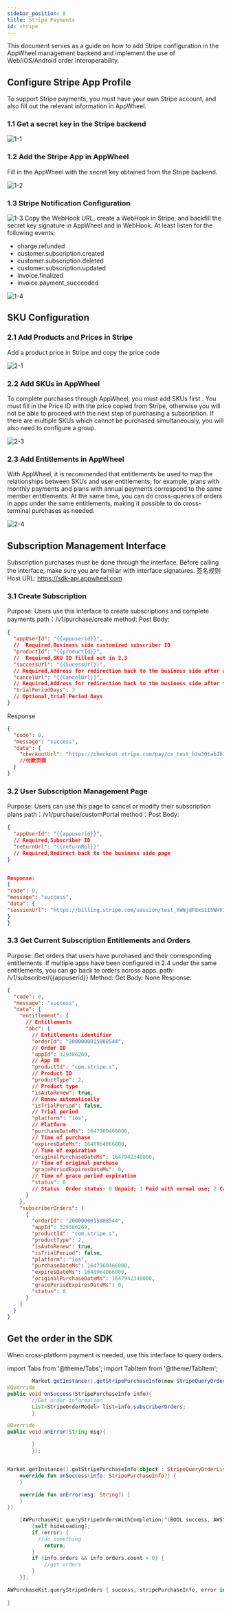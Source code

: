 ```yaml
---
sidebar_position: 8
title: Stripe Payments
id: stripe
---
```


This document serves as a guide on how to add Stripe configuration in the AppWheel management backend and implement the use of Web/iOS/Android order interoperability.

## Configure Stripe App Profile

To support Stripe payments, you must have your own Stripe account, and also fill out the relevant information in AppWheel.

### 1.1 Get a secret key in the Stripe backend

![1-1](/img/stripePayments/apikey-en.png)

### 1.2 Add the Stripe App in AppWheel

Fill in the AppWheel with the secret key obtained from the Stripe backend.

![1-2](/img/stripePayments/create_apps_02.png)

### 1.3  Stripe Notification Configuration

![1-3](/img/stripePayments/create_apps_03.png)
Copy the WebHook URL, create a WebHook in Stripe, and backfill the secret key signature in AppWheel and in WebHook.
At least listen for the following events:

- charge.refunded
- customer.subscription.created
- customer.subscription.deleted
- customer.subscription.updated
- invoice.finalized
- invoice.payment_succeeded

![1-4](/img/stripePayments/webhooks-en.png)

## SKU Configuration

### 2.1 Add Products and Prices in Stripe

Add a product price in Stripe and copy the price code

![2-1](/img/stripePayments/pricing-en.png)

### 2.2 Add SKUs in AppWheel

To complete purchases through AppWheel, you must add SKUs first .
You must fill in the Price ID with the price copied from Stripe, otherwise you will not be able to proceed with the next step of purchasing a subscription. If there are multiple SKUs which cannot be purchased simultaneously, you will also
need to configure a group.

![2-3](/img/stripePayments/2-3.png)

### 2.3 Add Entitlements in AppWheel

With AppWheel, it is recommended that entitlements be used to map the relationships between SKUs and user entitlements; for example, plans with monthly payments and plans with annual payments correspond to the same member entitlements.
At the same time, you can do cross-queries of orders in apps under the same entitlements, making it possible to do cross-terminal purchases as needed.

![2-4](/img/stripePayments/2-4.png)

## Subscription Management Interface

Subscription purchases must be done through the interface. Before calling the interface, make sure you are familiar with interface signatures.
签名规则
Host URL: https://sdk-api.appwheel.com

### 3.1 Create Subscription

Purpose: Users use this interface to create subscriptions and complete payments
path：/v1/purchase/create
method: Post
Body:

```json
{
  "appUserId": "{{appuserid}}",
  //  Required,Business side customized subscriber ID
  "productId": "{{productId}}",
  //  Required,SKU ID filled out in 2.3
  "successUrl": "{{SucessUrl}}",
  // Required,Address for redirection back to the business side after a successful purchase
  "cancelUrl": "{{CancelUrl}}",
  // Required,Address for redirection back to the business side after the cancellation of a purchase
  "trialPeriodDays": 3
  // Optional,trial Period Days
}
```

Response

```json
{
  "code": 0,
  "message": "success",
  "data": {
    "checkoutUrl": "https://checkout.stripe.com/pay/cs_test_b1w30tabJbJnX8GMOoZVvLef1ReZ1phM6N7aRceXwezIGKa8gKFOWTakhA#fidkdWxOYHwnPyd1blpxYHZxWjA0Tlc8XXBNYGFBT1Vwa01qQFNGdmA9TmlTTnU1SkZnNWJBfFZWX0tPQjBqalc0TU9yY0xMalZAfXFSbHJqX2REPEFBNGRBbkRKMGxXc2xjcUxiaHxKPUtmNTVRRkN%2FSnBmMCcpJ2N3amhWYHdzYHcnP3F3cGApJ2lkfGpwcVF8dWAnPydocGlxbFpscWBoJyknYGtkZ2lgVWlkZmBtamlhYHd2Jz9xd3BgeCUl"
    //付款页面
  }
}
```

### 3.2 User Subscription Management Page

Purpose: Users can use this page to cancel or modify their subscription plans
path：/v1/purchase/customPortal
method：Post
Body:

```json
{
  "appUserId": "{{appuserid}}",
  // Required,Subscriber ID
  "returnUrl": "{{returnRul}}"
  // Required,Redirect back to the business side page
}
```

```json

Response:
{
"code": 0,
"message": "success",
"data": {
"sessionUrl": "https://billing.stripe.com/session/test_YWNjdF8xS1I5WHVIZWRESlB1bkhvLF9MTmVTZUVSaXhMVW1YZDEyU3ZZNktTT1Zyb2U1NzVy01005iaVqmkS"//管理页面
}
}
```

### 3.3 Get Current Subscription Entitlements and Orders

Purpose: Get orders that users have purchased and their corresponding entitlements. If multiple apps have been configured in 2.4 under the same entitlements, you can go back to orders across apps.
path: /v1/subscriber/{{appuserid}}
Method: Get
Body: None
Response:

```json
{
  "code": 0,
  "message": "success",
  "data": {
    "entitlement": {
      // Entitlements
      "abc": {
        // Entitlements identifier
        "orderId": "2000000015808544",
        // Order ID
        "appId": 329386269,
        // App ID
        "productId": "com.stripe.s",
        // Product ID
        "productType": 2,
        // Product type
        "isAutoRenew": true,
        // Renew automatically
        "isTrialPeriod": false,
        // Trial period
        "platform": "ios",
        // Platform
        "purchaseDateMs": 1647960466000,
        // Time of purchase
        "expiresDateMs": 1648964066000,
        // Time of expiration
        "originalPurchaseDateMs": 1647942348000,
        // Time of original purchase
        "gracePeriodExpiresDateMs": 0,
        // Time of grace period expiration
        "status": 0
        // Status  Order status: 0 Unpaid; 1 Paid with normal use; 2 Cancelled; 3 Expired; 4 Grace period; 5 Suspended
      }
    },
    "subscriberOrders": [
      {
        "orderId": "2000000015808544",
        "appId": 329386269,
        "productId": "com.stripe.s",
        "productType": 2,
        "isAutoRenew": true,
        "isTrialPeriod": false,
        "platform": "ios",
        "purchaseDateMs": 1647960466000,
        "expiresDateMs": 1648964066000,
        "originalPurchaseDateMs": 1647942348000,
        "gracePeriodExpiresDateMs": 0,
        "status": 0
      }
    ]
  }
}
```

## Get the order in the SDK

When cross-platform payment is needed, use this interface to query orders.

import Tabs from '@theme/Tabs';
import TabItem from '@theme/TabItem';

<Tabs>
  <TabItem value="Java" label="Java" default>

```Java
        Market.getInstance().getStripePurchaseInfo(new StripeQueryOrderListener(){
@Override
public void onSuccess(StripePurchaseInfo info){
        //Get order information
        List<StripeOrderModel> list=info.subscriberOrders;
        }

@Override
public void onError(String msg){

        }
        });
```

  </TabItem>
  <TabItem value="Kotlin" label="Kotlin">

```Kotlin

Market.getInstance().getStripePurchaseInfo(object : StripeQueryOrderListener {
    override fun onSuccess(info: StripePurchaseInfo?) {
    }

    override fun onError(msg: String?) {
    }
})

```

  </TabItem>
  <TabItem value="Objective-C" label="Objective-C">

```Objective-C 
    [AWPurchaseKit queryStripeOrdersWithCompletion:^(BOOL success, AWStripePurchaseInfo * _Nullable info, AWError * _Nullable error) {
        [self hideLoading];
        if (error) {
          //do something
            return;
        }
        if (info.orders && info.orders.count > 0) {
            //get orders
        }
    }];
```

  </TabItem>
  <TabItem value="Swift" label="Swift">

```Swift
AWPurchaseKit.queryStripeOrders { success, stripePurchaseInfo, error in
                
}
```

  </TabItem>
</Tabs>